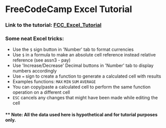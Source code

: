 # FreeCodeCamp Excel Tutorial

### Link to the tutorial: [FCC_Excel_Tutorial](https://www.youtube.com/watch?v=Vl0H-qTclOg)

### Some neat Excel tricks:

* Use the ```$``` sign button in 'Number' tab to format currencies
* Use ```$``` in a formula to make an absolute cell reference instead relative reference (see assn3 - pay)
* Use 'Increase/Decrease' Decimal buttons in 'Number' tab to display numbers accordingly
* Use ```=``` sign to create a function to generate a calculated cell with results
* Examples functions: ```MAX``` ```MIN``` ```SUM``` ```AVERAGE``` 
* You can copy/paste a calculated cell to perform the same function operation on a different cell
* ```ESC``` cancels any changes that might have been made while editing the cell


#### ** Note: All the data used here is hypothetical and for tutorial purposes only.
